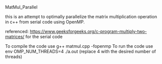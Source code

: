MatMul_Parallel

this is an attempt to optimally parallelize the matrix multiplication operation in c++ from serial code using OpenMP.

referenced: https://www.geeksforgeeks.org/c-program-multiply-two-matrices/ for the serial code

To compile the code use g++ matmul.cpp -fopenmp
To run the code use env OMP_NUM_THREADS=4 ./a.out
(replace 4 with the desired number of threads)
